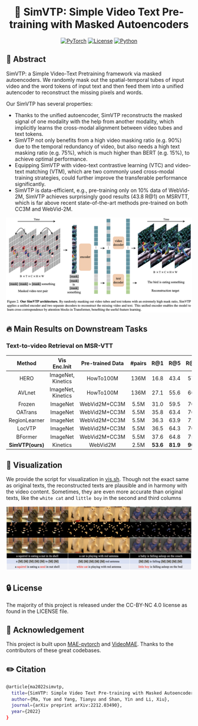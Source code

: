 

<div align="center">

# 🚀 **SimVTP**: Simple Video Text Pre-training with Masked Autoencoders

<a href="https://pytorch.org/get-started/locally/"><img alt="PyTorch" src="https://img.shields.io/badge/PyTorch-ee4c2c?logo=pytorch&logoColor=white"></a> [![License](https://img.shields.io/badge/arXiv-2212.03490-b31b1b.svg)](https://arxiv.org/abs/2212.03490) [![Python](https://img.shields.io/badge/Python-3.7-brightgreen.svg)](#PyTorch)

</div>

## 🍃 Abstract
SimVTP: a Simple Video-Text Pretraining framework via masked autoencoders. We randomly mask out the spatial-temporal tubes of input video and the word tokens of input text and then feed them into a unified autencoder to reconstruct the missing pixels and words. 

Our SimVTP has several properties: 
- Thanks to the unified autoencoder,  SimVTP reconstructs the masked signal of one modality with the help from another modality, which implicitly learns the cross-modal alignment between video tubes and text tokens. 
- SimVTP not only benefits from a high video masking ratio (e.g. 90%) due to the temporal redundancy of video, but also needs a high text masking ratio (e.g. 75%), which is much higher than BERT (e.g. 15%), to achieve optimal performance.  
- Equipping SimVTP with video-text contrastive learning (VTC) and video-text matching (VTM), which are two commonly used cross-modal training strategies, could further improve the transferable performance significantly. 
- SimVTP is data-efficient, e.g., pre-training only on 10% data of WebVid-2M, SimVTP achieves surprisingly good results (43.8 R@1) on MSRVTT, which is far above recent state-of-the-art methods pre-trained on both CC3M and WebVid-2M.  

![teaser](imgs/framework.png)


## 🔥 Main Results on Downstream Tasks
### Text-to-video Retrieval on MSR-VTT


|  Method   | Vis Enc.Init | Pre-trained Data |  #pairs |  R@1 | R@5 | R@10 | MdR |
| :------:  | :------:     | :---:            | :---:   | :-----: | :---: | :---: |:---: | 
| HERO  | ImageNet, Kinetics | HowTo100M   | 136M   | 16.8 | 43.4 | 57.7 | - | 
| AVLnet  | ImageNet, Kinetics | HowTo100M   | 136M   | 27.1 | 55.6 | 66.6 | 4 | 
| Frozen  | ImageNet           | WebVid2M+CC3M   | 5.5M   | 31.0 | 59.5 | 70.5 | 3 | 
| OATrans  | ImageNet           | WebVid2M+CC3M   | 5.5M   | 35.8 | 63.4 | 76.5 | 3 | 
| RegionLearner  | ImageNet           | WebVid2M+CC3M   | 5.5M   | 36.3 | 63.9 | 72.5 | 3 | 
| LocVTP  | ImageNet           | WebVid2M+CC3M   | 5.5M   | 36.5 | 64.3 | 76.8 | 3 | 
| BFormer  | ImageNet           | WebVid2M+CC3M   | 5.5M   | 37.6 | 64.8 | 75.1 | 3 | 
| **SimVTP(ours)**  | Kinetics           | WebVid2M   | 2.5M   | **53.6** | **81.9** | **90.7** | **3** | 



<!-- ## 🔨 Dependencies and Installation


- Python >= 3.6 
- PyTorch >= 1.6.0
- NVIDIA GPU + CUDA

### ⛺ Installation
1. Clone repo
    ```bash
    git clone XXXX
    cd SimVTP
    ```
2. Install dependent packages
    ```bash
    pip install -r requirements.txt
    ```

## 🔅 Data Preparation
Please refer to [`DATA.md`](DATA.md)  for pre-training and downstream evaluation datasets.

## 🌿 Pre-training
We pretrain our SimVTP on video dataset WebVid-2M with 64 V100 GPU (8 nodes x 8 GPUs). The implementation of our SimVTP supports multi-node distributed training. We provide the scripts in the [scripts folder](scripts). 

```bash
bash scripts/pretrain_webvid.sh
```
you could run the scripts respectively. `--master_addr` is set as the ip of the node 0 and `--node_rank` is set from 0 to 7.


## 🍄 Fine-tuning on MSRVTT
We finetune our SimVTP on MSRVTT with 8 V100. We provide the scripts in the [scripts folder](scripts). 
```bash
bash scripts/finetune_msrvtt.sh
``` 
You could also add the `--only_test` to evaluate our finetuned model.

## 🐧  Model Weight
We provide the pretrained weights and finetuned weight on msrvtt in google driver.

|  Method   | Backbone | Epoch |  Pre-train |   Fine-tune | R@1 |
| :------:  | :------: | :---: | :---: | :-----: | :---: | 
| SimVTP    | ViT-B    | 200   | [script](scripts/pretrain_webvid.sh)/[log](https://drive.google.com/file/d/1fbmQtp3UUw9fro3MVkKCW62Ib_HlZvNz/view?usp=sharing)/[checkpoint](https://drive.google.com/file/d/1nU-H1u3eJ-VuyCveU7v-WIOcAVxs5Hww/view?usp=sharing) | [script](scripts/finetune_msrvtt.sh)/[log](https://drive.google.com/file/d/1fbmQtp3UUw9fro3MVkKCW62Ib_HlZvNz/view?usp=sharing)/[checkpoint](https://drive.google.com/file/d/1nU-H1u3eJ-VuyCveU7v-WIOcAVxs5Hww/view?usp=sharing) | 53.6 | -->

 ## 👀 Visualization
We provide the script for visualization in [vis.sh](scripts/vis.sh). Though not the exact same as original texts, the reconstructed texts are plausible and in harmony with the video content. Sometimes, they are even more accurate than original texts, like the `white cat` and `little boy` in the second and third columns

![teaser](imgs/vis.png)
## 🔒 License
The majority of this project is released under the CC-BY-NC 4.0 license as found in the LICENSE file.

## 👏 Acknowledgement
This project is built upon [MAE-pytorch](https://github.com/pengzhiliang/MAE-pytorch) and [VideoMAE](https://github.com/MCG-NJU/VideoMAE). Thanks to the contributors of these great codebases.

## ✏️ Citation
```bash
@article{ma2022simvtp,
  title={SimVTP: Simple Video Text Pre-training with Masked Autoencoders},
  author={Ma, Yue and Yang, Tianyu and Shan, Yin and Li, Xiu},
  journal={arXiv preprint arXiv:2212.03490},
  year={2022}
}
``` 
